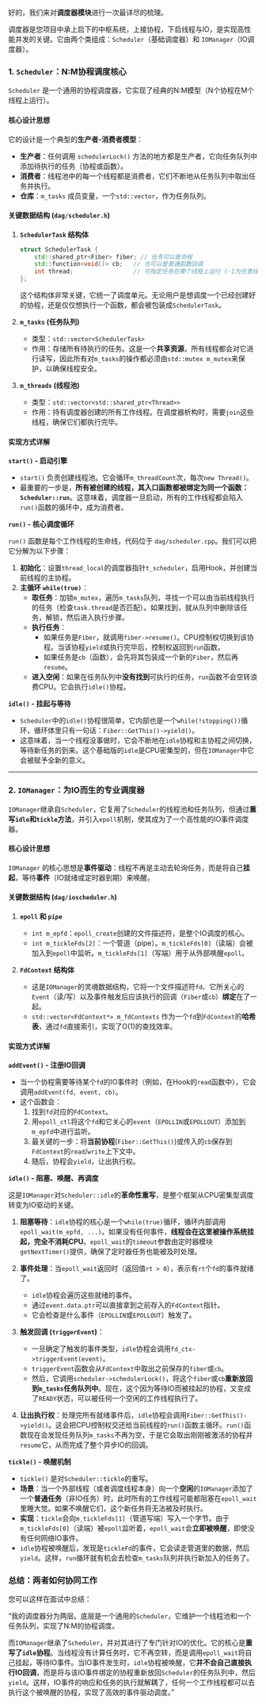 好的，我们来对**调度器模块**进行一次最详尽的梳理。

调度器是您项目中承上启下的中枢系统，上接协程，下启线程与IO，是实现高性能并发的关键。它由两个类组成：`Scheduler`（基础调度器）和 `IOManager`（IO调度器）。

### 1\. `Scheduler`：N:M协程调度核心

`Scheduler` 是一个通用的协程调度器，它实现了经典的N:M模型（N个协程在M个线程上运行）。

#### **核心设计思想**

它的设计是一个典型的**生产者-消费者模型**：

  * **生产者**：任何调用 `schedulerLock()` 方法的地方都是生产者，它向任务队列中添加待执行的任务（协程或函数）。
  * **消费者**：线程池中的每一个线程都是消费者，它们不断地从任务队列中取出任务并执行。
  * **仓库**：`m_tasks` 成员变量，一个`std::vector`，作为任务队列。

#### **关键数据结构 (`dag/scheduler.h`)**

1.  **`SchedulerTask` 结构体**

    ```cpp
    struct SchedulerTask {
        std::shared_ptr<Fiber> fiber; // 任务可以是协程
        std::function<void()> cb;   // 也可以是普通函数回调
        int thread;                 // 可指定任务在哪个线程上运行 (-1为任意线程)
    };
    ```

    这个结构体非常关键，它统一了调度单元。无论用户是想调度一个已经创建好的协程，还是仅仅想执行一个函数，都会被包装成`SchedulerTask`。

2.  **`m_tasks` (任务队列)**

      * 类型：`std::vector<SchedulerTask>`
      * 作用：存储所有待执行的任务。这是一个**共享资源**，所有线程都会对它进行读写，因此所有对`m_tasks`的操作都必须由`std::mutex m_mutex`来保护，以确保线程安全。

3.  **`m_threads` (线程池)**

      * 类型：`std::vector<std::shared_ptr<Thread>>`
      * 作用：持有调度器创建的所有工作线程。在调度器析构时，需要`join`这些线程，确保它们都执行完毕。

#### **实现方式详解**

**`start()` - 启动引擎**

  * `start()` 负责创建线程池。它会循环`m_threadCount`次，每次`new Thread()`。
  * 最重要的一步是，**所有被创建的线程，其入口函数都被绑定为同一个函数：`Scheduler::run`**。这意味着，调度器一旦启动，所有的工作线程都会陷入`run()`函数的循环中，成为消费者。

**`run()` - 核心调度循环**

`run()` 函数是每个工作线程的生命线，代码位于 `dag/scheduler.cpp`。我们可以把它分解为以下步骤：

1.  **初始化**：设置`thread_local`的调度器指针`t_scheduler`，启用Hook，并创建当前线程的主协程。
2.  **主循环 `while(true)`**：
      * **取任务**：加锁`m_mutex`，遍历`m_tasks`队列，寻找一个可以由当前线程执行的任务（检查`task.thread`是否匹配）。如果找到，就从队列中删除该任务，解锁，然后进入执行步骤。
      * **执行任务**：
          * 如果任务是`Fiber`，就调用`fiber->resume()`。CPU控制权切换到该协程。当该协程`yield`或执行完毕后，控制权返回到`run`函数。
          * 如果任务是`cb`（函数），会先将其包装成一个新的`Fiber`，然后再`resume`。
      * **进入空闲**：如果在任务队列中**没有找到**可执行的任务，`run`函数不会空转浪费CPU。它会执行`idle()`协程。

**`idle()` - 挂起与等待**

  * `Scheduler`中的`idle()`协程很简单，它内部也是一个`while(!stopping())`循环，循环体里只有一句话：`Fiber::GetThis()->yield()`。
  * 这意味着，当一个线程没事做时，它会不断地在`idle`协程和主协程之间切换，等待新任务的到来。这个基础版的`idle`是CPU密集型的，但在`IOManager`中它会被赋予全新的意义。

-----

### 2\. `IOManager`：为IO而生的专业调度器

`IOManager`继承自`Scheduler`，它复用了`Scheduler`的线程池和任务队列，但通过**重写`idle`和`tickle`方法**，并引入`epoll`机制，使其成为了一个高性能的IO事件调度器。

#### **核心设计思想**

`IOManager` 的核心思想是**事件驱动**：线程不再是主动去轮询任务，而是将自己**挂起**，等待**事件**（IO就绪或定时器到期）来唤醒。

#### **关键数据结构 (`dag/ioscheduler.h`)**

1.  **`epoll` 和 `pipe`**

      * `int m_epfd`：`epoll_create`创建的文件描述符，是整个IO调度的核心。
      * `int m_tickleFds[2]`：一个管道（pipe）。`m_tickleFds[0]`（读端）会被加入到`epoll`中监听。`m_tickleFds[1]`（写端）用于从外部唤醒`epoll`。

2.  **`FdContext` 结构体**

      * 这是`IOManager`的灵魂数据结构，它将一个文件描述符`fd`、它所关心的`Event`（读/写）以及事件触发后应该执行的回调（`Fiber`或`cb`）**绑定**在了一起。
      * `std::vector<FdContext*> m_fdContexts` 作为一个`fd`到`FdContext`的**哈希表**，通过`fd`直接索引，实现了O(1)的查找效率。

#### **实现方式详解**

**`addEvent()` - 注册IO回调**

  * 当一个协程需要等待某个`fd`的IO事件时（例如，在Hook的`read`函数中），它会调用`addEvent(fd, event, cb)`。
  * 这个函数会：
    1.  找到`fd`对应的`FdContext`。
    2.  用`epoll_ctl`将这个`fd`和它关心的`event`（`EPOLLIN`或`EPOLLOUT`）添加到`m_epfd`中进行监听。
    3.  最关键的一步：将**当前协程**(`Fiber::GetThis()`)或传入的`cb`保存到`FdContext`的`read`/`write`上下文中。
    4.  随后，协程会`yield`，让出执行权。

**`idle()` - 阻塞、唤醒、再调度**

这是`IOManager`对`Scheduler::idle`的**革命性重写**，是整个框架从CPU密集型调度转变为IO驱动的关键。

1.  **阻塞等待**：`idle`协程的核心是一个`while(true)`循环，循环内部调用`epoll_wait(m_epfd, ...)`。如果没有任何事件，**线程会在这里被操作系统挂起，完全不消耗CPU**。`epoll_wait`的`timeout`参数由定时器模块`getNextTimer()`提供，确保了定时器任务也能被及时处理。

2.  **事件处理**：当`epoll_wait`返回时（返回值`rt > 0`），表示有`rt`个`fd`的事件就绪了。

      * `idle`协程会遍历这些就绪的事件。
      * 通过`event.data.ptr`可以直接拿到之前存入的`FdContext`指针。
      * 它会检查是什么事件（`EPOLLIN`或`EPOLLOUT`）触发了。

3.  **触发回调 (`triggerEvent`)**：

      * 一旦确定了触发的事件类型，`idle`协程会调用`fd_ctx->triggerEvent(event)`。
      * `triggerEvent`函数会从`FdContext`中取出之前保存的`fiber`或`cb`。
      * 然后，它调用`scheduler->schedulerLock()`，将这个`fiber`或`cb`**重新放回到`m_tasks`任务队列中**。现在，这个因为等待IO而被挂起的协程，又变成了`READY`状态，可以被任何一个空闲的工作线程执行了。

4.  **让出执行权**：处理完所有就绪事件后，`idle`协程会调用`Fiber::GetThis()->yield()`。这会把CPU控制权交还给当前线程的`run()`函数主循环。`run()`函数现在会发现任务队列`m_tasks`不再为空，于是它会取出刚刚被激活的协程并`resume`它，从而完成了整个异步IO的回调。

**`tickle()` - 唤醒机制**

  * `tickle()` 是对`Scheduler::tickle`的重写。
  * **场景**：当一个外部线程（或者调度线程本身）向一个**空闲**的`IOManager`添加了一个**普通任务**（非IO任务）时，此时所有的工作线程可能都阻塞在`epoll_wait`里睡大觉。如果不唤醒它们，这个新任务将无法被及时执行。
  * **实现**：`tickle`会向`m_tickleFds[1]`（管道写端）写入一个字节。由于`m_tickleFds[0]`（读端）被`epoll`监听着，`epoll_wait`会**立即被唤醒**，即使没有任何网络IO事件。
  * `idle`协程被唤醒后，发现是`tickleFd`的事件，它会读走管道里的数据，然后`yield`。这样，`run`循环就有机会去检查`m_tasks`队列并执行新加入的任务了。

### **总结：两者如何协同工作**

您可以这样在面试中总结：

“我的调度器分为两层。底层是一个通用的`Scheduler`，它维护一个线程池和一个任务队列，实现了N:M的协程调度。

而`IOManager`继承了`Scheduler`，并对其进行了专门针对IO的优化。它的核心是**重写了`idle`协程**。当线程没有计算任务时，它不再空转，而是调用`epoll_wait`将自己挂起，等待IO事件。当IO事件发生时，`idle`协程被唤醒，它**并不会自己直接执行IO回调**，而是将与该IO事件绑定的协程重新放回`Scheduler`的任务队列中，然后`yield`。这样，IO事件的响应和任务的执行就解耦了，任何一个工作线程都可以去执行这个被唤醒的协程，实现了高效的事件驱动调度。”